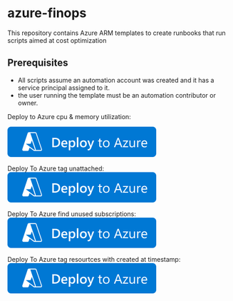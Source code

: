 # azure-finops
This repository contains Azure ARM templates to create runbooks that run scripts aimed at cost optimization

## Prerequisites 
* All scripts assume an automation account was created and it has a service principal assigned to it.  
* the user running the template must be an automation contributor or owner.

Deploy to Azure cpu & memory utilization:

[![Deploy To Azure cpu & memory utilization](https://raw.githubusercontent.com/Azure/azure-quickstart-templates/master/1-CONTRIBUTION-GUIDE/images/deploytoazure.svg?sanitize=true)](https://ms.portal.azure.com/?feature.customportal=false#create/Microsoft.Template/uri/https%3A%2F%2Fraw.githubusercontent.com%2FCloudHiro%2Fazure-finops%2Fmain%2FARM_templates%2Fcpu_memory_utilization%2Fcpu_memory_utilization_script.py)

Deploy To Azure tag unattached:  
[![Deploy To Azure tag unattached](https://raw.githubusercontent.com/Azure/azure-quickstart-templates/master/1-CONTRIBUTION-GUIDE/images/deploytoazure.svg?sanitize=true)](https://ms.portal.azure.com/?feature.customportal=false#create/Microsoft.Template/uri/https%3A%2F%2Fraw.githubusercontent.com%2FCloudHiro%2Fazure-finops%2Fmain%2FARM_templates%2Ftag_deallocated%2FTagDeallocatedVmsAndDisks_arm_runbook.json)

Deploy To Azure find unused subscriptions:  
[![Deploy To Azure find unused subscriptions](https://raw.githubusercontent.com/Azure/azure-quickstart-templates/master/1-CONTRIBUTION-GUIDE/images/deploytoazure.svg?sanitize=true)](https://ms.portal.azure.com/?feature.customportal=false#create/Microsoft.Template/uri/https%3A%2F%2Fraw.githubusercontent.com%2FCloudHiro%2Fazure-finops%2Fmain%2FARM_templates%2Funusedsubscriptions%2FfindUnusedSubscriptions_arm_runbook.json)

Deploy To Azure tag resourtces with created at timestamp:  
[![Deploy To Azure find unused subscriptions](https://raw.githubusercontent.com/Azure/azure-quickstart-templates/master/1-CONTRIBUTION-GUIDE/images/deploytoazure.svg?sanitize=true)](https://ms.portal.azure.com/?feature.customportal=false#create/Microsoft.Template/uri/https%3A%2F%2Fraw.githubusercontent.com%2FCloudHiro%2Fazure-finops%2Fmain%2FARM_templates%2Ftag_created_at%2Ftag_create_at_arm.json)
